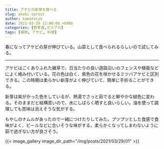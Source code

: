```yaml
---
title: アケビの新芽を食べる
slug: akebi-sprout
author: kamataryo
date: 2021-03-29 12:00:00 +0900
categories: [野草食,ポスアカ]
tags: [植物, アケビ, 料理]
---
```

春になってアケビの芽が伸びている。山菜として食べられるらしいので試してみる。

---
アケビはごくありふれた雑草で、日当たりの良い道路沿いのフェンスや植栽などによく絡み付いている。花の色は白く、紫色の花を咲かせるミツバアケビと区別できる。この時期は柔らかい新芽がよく伸びていて、簡単に手折ることができる。

新芽は紫がかった色をしているが、熱湯でさっと茹でると鮮やかな緑色に変わる。そのままだと結構苦いので、水にしばらく晒すと良いらしい。油を使って調理しても苦味は消えそうな気がする。

もやしのナムルがあったので一緒につけたりしてみた。プツプツとした食感で食味がよく、ビールなどに合いそうな味がする。柔らかくなってしまわないように茹で過ぎない方が良さそう。

{{< image_gallery image_dir_path="/img/posts/2021/03/29/01" >}}
